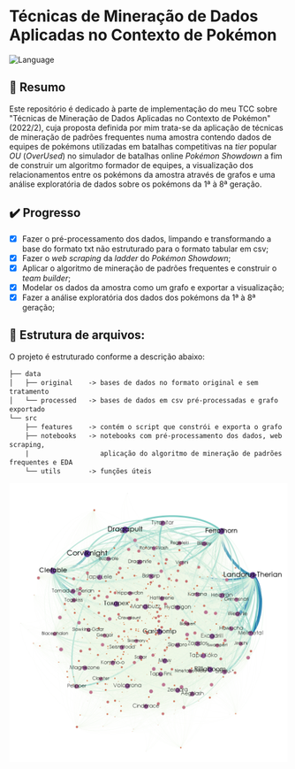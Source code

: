 # Técnicas de Mineração de Dados Aplicadas no Contexto de Pokémon

![Language](https://img.shields.io/badge/language-Python-dodgerblue)

## 📜 Resumo
Este repositório é dedicado à parte de implementação do meu TCC sobre "Técnicas de Mineração de Dados Aplicadas no Contexto de Pokémon" (2022/2), cuja proposta definida por mim trata-se da aplicação de técnicas de mineração de padrões frequentes numa amostra contendo dados de equipes de pokémons utilizadas em batalhas competitivas na _tier_ popular _OU_ (_OverUsed_) no simulador de batalhas online _Pokémon Showdown_ a fim de construir um algoritmo formador de equipes, a visualização dos relacionamentos entre os pokémons da amostra através de grafos e uma análise exploratória de dados sobre os pokémons da 1ª à 8ª geração.

## ✔️ Progresso
- [x] Fazer o pré-processamento dos dados, limpando e transformando a base do formato txt não estruturado para o formato tabular em csv;
- [x] Fazer o _web scraping_ da _ladder_ do _Pokémon Showdown_;
- [x] Aplicar o algoritmo de mineração de padrões frequentes e construir o _team builder_;
- [x] Modelar os dados da amostra como um grafo e exportar a visualização;
- [x] Fazer a análise exploratória dos dados dos pokémons da 1ª à 8ª geração;

## 📁 Estrutura de arquivos:
O projeto é estruturado conforme a descrição abaixo:
```
├── data
│   ├── original    -> bases de dados no formato original e sem tratamento
│   └── processed   -> bases de dados em csv pré-processadas e grafo exportado
└── src
    ├── features    -> contém o script que constrói e exporta o grafo 
    ├── notebooks   -> notebooks com pré-processamento dos dados, web scraping, 
    |                  aplicação do algoritmo de mineração de padrões frequentes e EDA
    └── utils       -> funções úteis
```
![Grafo](data/processed/grafo_resultante.png)

